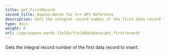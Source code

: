 ```yaml
---
title: get_FirstRecord
second_title: Aspose.Words for C++ API Reference
description: Gets the integral record number of the first data record to insert. 
type: docs
weight: 0
url: /cpp/aspose.words.fields/fielddatabase/get_firstrecord/
---
```


Gets the integral record number of the first data record to insert. 

